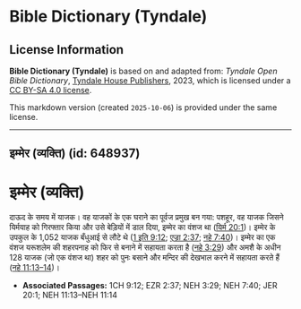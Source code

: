 # Bible Dictionary (Tyndale)

## License Information

**Bible Dictionary (Tyndale)** is based on and adapted from: _Tyndale Open Bible Dictionary_, [Tyndale House Publishers](https://tyndaleopenresources.com/), 2023, which is licensed under a [CC BY-SA 4.0 license](https://creativecommons.org/licenses/by-sa/4.0/legalcode.en).

This markdown version (created `2025-10-06`) is provided under the same license.



--------------------------------

## इम्मेर (व्यक्ति) (id: 648937)

इम्मेर (व्यक्ति)
================

दाऊद के समय में याजक। वह याजकों के एक घराने का पूर्वज प्रमुख बन गया: पशहूर, वह याजक जिसने यिर्मयाह को गिरफ्तार किया और उसे बेड़ियों में डाल दिया, इम्मेर का वंशज था ([यिर्म 20:1](https://ref.ly/Jer20:1))। इम्मेर के उपकुल के 1,052 याजक बँधुआई से लौटे थे ([1 इति 9:12](https://ref.ly/1Chr9:12); [एज्रा 2:37](https://ref.ly/Ezra2:37); [नहे 7:40](https://ref.ly/Neh7:40))। इम्मेर का एक वंशज यरूशलेम की शहरपनाह को फिर से बनाने में सहायता करता है ([नहे 3:29](https://ref.ly/Neh3:29)) और अमशै के अधीन 128 याजक (जो एक वंशज था) शहर को पुनः बसाने और मन्दिर की देखभाल करने में सहायता करते हैं ([नहे 11:13–14](https://ref.ly/Neh11:13-Neh11:14))।

* **Associated Passages:** 1CH 9:12; EZR 2:37; NEH 3:29; NEH 7:40; JER 20:1; NEH 11:13–NEH 11:14

